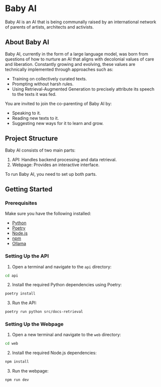 # Baby AI

Baby AI is an AI that is being communally raised by an international network of parents of artists, architects and activists.

## About Baby AI

Baby AI, currently in the form of a large language model, was born from questions of how to nurture an AI that aligns with decolonial values of care and liberation. Constantly growing and evolving, these values are technically implemented through approaches such as:

- Training on collectively curated texts.
- Prompting without harsh rules.
- Using Retrieval-Augmented Generation to precisely attribute its speech to the texts it was fed.

You are invited to join the co-parenting of Baby AI by:

- Speaking to it.
- Reading new texts to it.
- Suggesting new ways for it to learn and grow.

## Project Structure

Baby AI consists of two main parts:

1.	API: Handles backend processing and data retrieval.
2.	Webpage: Provides an interactive interface.

To run Baby AI, you need to set up both parts.

## Getting Started

### Prerequisites

Make sure you have the following installed:

- [Python](https://www.python.org/downloads/)
- [Poetry](https://python-poetry.org/docs/#installation)
- [Node.js](https://nodejs.org/en/download/)
- [npm](https://www.npmjs.com/get-npm)
- [Ollama](https://ollama.com/download)

### Setting Up the API

1. Open a terminal and navigate to the `api` directory:

```sh
cd api
```

2. Install the required Python dependencies using Poetry:

```sh
poetry install
```

3. Run the API:

```sh
poetry run python src/docs-retrieval
```

### Setting Up the Webpage

1. Open a new terminal and navigate to the `web` directory:

```sh
cd web
```

2. Install the required Node.js dependencies:

```sh
npm install
```

3. Run the webpage:

```sh
npm run dev
```
